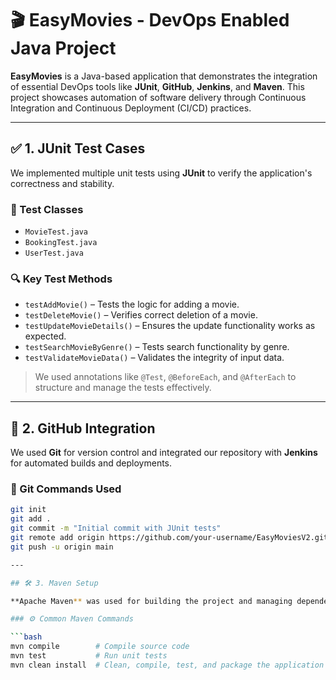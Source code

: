 # 🎬 EasyMovies - DevOps Enabled Java Project

**EasyMovies** is a Java-based application that demonstrates the integration of essential DevOps tools like **JUnit**, **GitHub**, **Jenkins**, and **Maven**. This project showcases automation of software delivery through Continuous Integration and Continuous Deployment (CI/CD) practices.

---

## ✅ 1. JUnit Test Cases

We implemented multiple unit tests using **JUnit** to verify the application's correctness and stability.

### 🧪 Test Classes
- `MovieTest.java`
- `BookingTest.java`
- `UserTest.java`

### 🔍 Key Test Methods
- `testAddMovie()` – Tests the logic for adding a movie.
- `testDeleteMovie()` – Verifies correct deletion of a movie.
- `testUpdateMovieDetails()` – Ensures the update functionality works as expected.
- `testSearchMovieByGenre()` – Tests search functionality by genre.
- `testValidateMovieData()` – Validates the integrity of input data.

> We used annotations like `@Test`, `@BeforeEach`, and `@AfterEach` to structure and manage the tests effectively.

---

## 📁 2. GitHub Integration

We used **Git** for version control and integrated our repository with **Jenkins** for automated builds and deployments.

### 🔧 Git Commands Used

```bash
git init
git add .
git commit -m "Initial commit with JUnit tests"
git remote add origin https://github.com/your-username/EasyMoviesV2.git
git push -u origin main

---

## 🛠️ 3. Maven Setup

**Apache Maven** was used for building the project and managing dependencies like JUnit.

### ⚙️ Common Maven Commands

```bash
mvn compile        # Compile source code
mvn test           # Run unit tests
mvn clean install  # Clean, compile, test, and package the application

